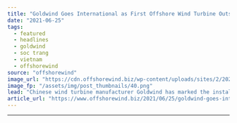 ```yaml
---
title: "Goldwind Goes International as First Offshore Wind Turbine Outside China Stands"
date: "2021-06-25"
tags: 
  - featured
  - headlines
  - goldwind
  - soc trang
  - vietnam
  - offshorewind
source: "offshorewind"
image_url: "https://cdn.offshorewind.biz/wp-content/uploads/sites/2/2021/06/24132503/First-Goldwind-Offshore-Wind-Turbine-Outside-China-Stands.png"
image_fp: "/assets/img/post_thumbnails/40.png"
lead: "Chinese wind turbine manufacturer Goldwind has marked the installation of its first offshore wind"
article_url: "https://www.offshorewind.biz/2021/06/25/goldwind-goes-international-as-first-offshore-wind-turbine-outside-china-stands/"
---
```


---

